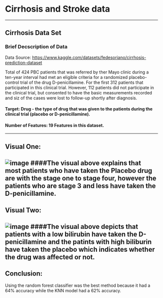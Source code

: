 # Cirrhosis and Stroke data 
---
## Cirrhosis Data Set 
### Brief Decscription of Data 

Data Source: https://www.kaggle.com/datasets/fedesoriano/cirrhosis-prediction-dataset

Total of 424 PBC patients that was referred by ther Mayo clinic during a ten-year interval had met an eligible criteria for a randomized placebo-control trial of the drug D-penicillamine. For the first 312 patients that participated in this clinical trial. However, 112 patients did not participate in the clinical trial, but consented to have the basic measurements recorded and siz of the cases were lost to follow-up shortly after diagnosis. 

#### Target: Drug - the type of drug that was given to the patients during the clinical trial (placebo or D-penicillamine).
#### Number of Features: 19 Features in this dataset. 
---
## Visual One:
![image](https://user-images.githubusercontent.com/122195358/231598053-eb90a4df-e1fe-4b18-9ba5-dcc76bb7c0b8.png)
####The visual above explains that most patients who have taken the Placebo drug are with the stage one to stage four, however the patients who are stage 3 and less have taken the D-penicillamine. 
---
## Visual Two:
![image](https://user-images.githubusercontent.com/122195358/231598307-3d44ff70-a644-447f-96f1-55a19d34e781.png)
####The visual above depicts that patients with a low bilirubin have taken the D-penicillamine and the patints with high biliburin have taken the placebo which indicates whether the drug was affected or not. 
---
## Conclusion: 
Using the random forest classifier was the best method because it had a 64% accuracy while the KNN model had a 62% accuracy. 
